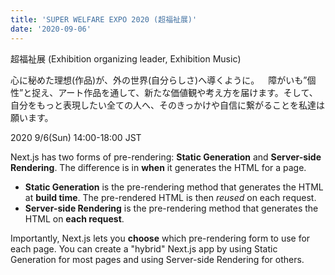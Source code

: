 ```yaml
---
title: 'SUPER WELFARE EXPO 2020 (超福祉展)'
date: '2020-09-06'
---
```


超福祉展 (Exhibition organizing leader, Exhibition Music)

心に秘めた理想(作品)が、外の世界(自分らしさ)へ導くように。⠀
障がいも”個性”と捉え、アート作品を通して、新たな価値観や考え方を届けます。そして、自分をもっと表現したい全ての人へ、そのきっかけや自信に繋がることを私達は願います。

2020 9/6(Sun) 14:00-18:00 JST⠀

Next.js has two forms of pre-rendering: **Static Generation** and **Server-side Rendering**. The difference is in **when** it generates the HTML for a page.

- **Static Generation** is the pre-rendering method that generates the HTML at **build time**. The pre-rendered HTML is then _reused_ on each request.
- **Server-side Rendering** is the pre-rendering method that generates the HTML on **each request**.

Importantly, Next.js lets you **choose** which pre-rendering form to use for each page. You can create a "hybrid" Next.js app by using Static Generation for most pages and using Server-side Rendering for others.